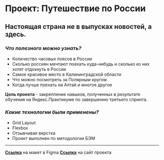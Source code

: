 # Проект: Путешествие по России
## Настоящая страна не в выпусках новостей, а здесь.

### *Что полезного можно узнать?*
* Количество часовых поясов в России
* Сколько россиян мечтают поехать куда-нибудь и сколько из них хотят отдохнуть в России
* Самое красивое место в Калининградской области
* Что можно посмотреть за Полярным кругом
* Когда лучше поехать на Алтай и многое другое

**Цель проекта** - закрепление навыков, полученных в результате обучения на Яндекс.Практикуме по завершению третьего спринта.

### *Какие технологии были применены?*
* Grid Layout
* Flexbox
* Отзывчивая верстка
* Проект выполнен по методологии БЭМ

------
**[Ссылка](https://www.figma.com/file/5S2WSbEFL6awjVWJ0NWL8Q/Sprint-3_-Russia-_-desktop-%2B-mobile?node-id=28503%3A0)** на макет в Figma
**[Ссылка](https://klyuev1.github.io/russian-travel/)** на сайт проекта
